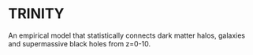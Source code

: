 # TRINITY
An empirical model that statistically connects dark matter halos, galaxies and supermassive black holes from z=0-10.
